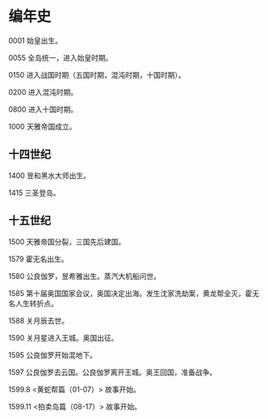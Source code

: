# 编年史

0001 始皇出生。

0055 全岛统一，进入始皇时期。

0150 进入战国时期（五国时期，混沌时期，十国时期）。

0200 进入混沌时期。

0800 进入十国时期。

1000 天雅帝国成立。

## 十四世纪

1400 昱和黑水大师出生。

1415 三圣登岛。


## 十五世纪

1500 天雅帝国分裂，三国先后建国。

1579 霍无名出生。

1580 公良伽罗，昱希雅出生。蒸汽大机船问世。

1585 第十届奥国国家会议，奥国决定出海。发生沈家洗劫案，黄龙帮全灭，霍无名人生转折点。

1588 关月辰去世。

1590 关月星进入王城。奥国出征。

1595 公良伽罗开始混地下。

1597 公良伽罗去云国。公良伽罗离开王城。奥王回国，准备战争。

1599.8 <黄蛇帮篇（01-07）> 故事开始。

1599.11 <拍卖岛篇（08-17）> 故事开始。
